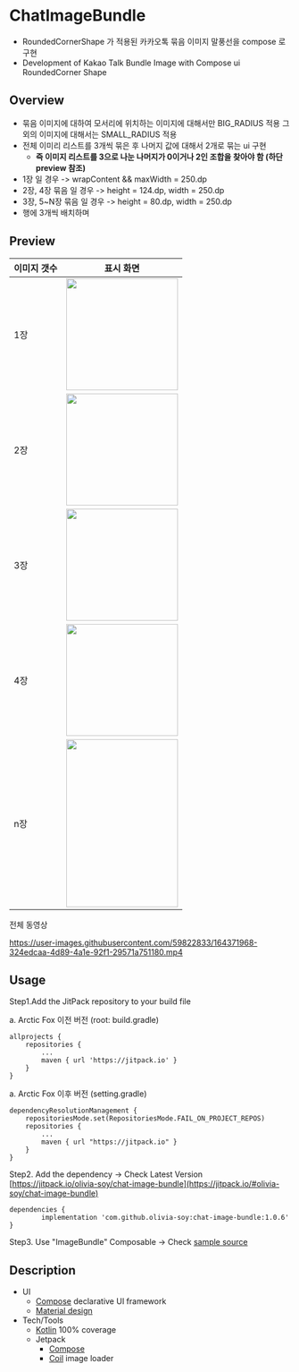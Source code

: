 # ChatImageBundle

- RoundedCornerShape 가 적용된 카카오톡 묶음 이미지 말풍선을 compose 로 구현
- Development of Kakao Talk Bundle Image with Compose ui RoundedCorner Shape

## Overview

- 묶음 이미지에 대하여 모서리에 위치하는 이미지에 대해서만 BIG_RADIUS 적용 그 외의 이미지에 대해서는 SMALL_RADIUS 적용 
- 전체 이미리 리스트를 3개씩 묶은 후 나머지 값에 대해서 2개로 묶는 ui 구현
	- **즉 이미지 리스트를 3으로 나눈 나머지가 0이거나 2인 조합을 찾아야 함 (하단 preview 참조)** 
- 1장 일 경우 -> wrapContent && maxWidth = 250.dp
- 2장, 4장 묶음 일 경우 -> height = 124.dp, width = 250.dp  
- 3장, 5~N장 묶음 일 경우 -> height = 80.dp, width = 250.dp 
- 행에 3개씩 배치하며 

## Preview

|이미지 갯수|표시 화면|
|---|---|
|1장|<img src="https://user-images.githubusercontent.com/59822833/164371127-afbba604-1c2b-44a0-ba3c-e7f31ad91d36.jpg" width="200" height="200"/>|
|2장|<img src="https://user-images.githubusercontent.com/59822833/164371729-42ca3846-4946-423f-8c2a-6baf72f883de.jpg" width="200" height="200"/>|
|3장|<img src="https://user-images.githubusercontent.com/59822833/164371738-39619e6f-03ca-4e39-b09f-f5b831ff7db3.jpg" width="200" height="200"/>|
|4장|<img src="https://user-images.githubusercontent.com/59822833/164371742-705cb4d8-14d8-47dd-983a-f5991679166e.jpg" width="200" height="200"/>|
|n장|<img src="https://user-images.githubusercontent.com/59822833/165042875-64f645e6-075e-4e2c-b414-2c97e9291ec5.jpg" width="200" height="300"/>|

전체 동영상

https://user-images.githubusercontent.com/59822833/164371968-324edcaa-4d89-4a1e-92f1-29571a751180.mp4


## Usage

Step1.Add the JitPack repository to your build file

a. Arctic Fox 이전 버전 (root: build.gradle)

	allprojects {
		repositories {
			...
			maven { url 'https://jitpack.io' }
		}
	}
   
a. Arctic Fox 이후 버전  (setting.gradle)  
   
   	dependencyResolutionManagement { 
		repositoriesMode.set(RepositoriesMode.FAIL_ON_PROJECT_REPOS)
		repositories { 
			...
			maven { url "https://jitpack.io" }
		} 
	}

	
Step2. Add the dependency -> Check Latest Version [https://jitpack.io/olivia-soy/chat-image-bundle](https://jitpack.io/#olivia-soy/chat-image-bundle)

	dependencies {
	        implementation 'com.github.olivia-soy:chat-image-bundle:1.0.6'
	}
  
Step3. Use "ImageBundle" Composable -> Check [sample source](sample/src/main/java/com/olivia/imagechatbubbleapp/MainActivity.kt)

## Description

- UI
  - [Compose](https://developer.android.com/jetpack/compose) declarative UI framework
  - [Material design](https://material.io/design)
- Tech/Tools
  - [Kotlin](https://kotlinlang.org/) 100% coverage
  - Jetpack
    - [Compose](https://developer.android.com/jetpack/compose)
    - [Coil](https://coil-kt.github.io/coil/compose/) image loader
